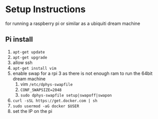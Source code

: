 # Setup Instructions

for running a raspberry pi or similar as a ubiquiti dream machine

## Pi install

1. `apt-get update`
1. `apt-get upgrade`
1. allow ssh
1. `apt-get install vim`
1. enable swap for a rpi 3 as there is not enough ram to run the 64bit dream machine
    1. vim `/etc/dphys-swapfile` 
    1. `CONF_SWAPSIZE=2048`
    1. `sudo dphys-swapfile setup|swapoff|swapon`
1. `curl -sSL https://get.docker.com | sh`
1. `sudo usermod -aG docker $USER`
1. set the IP on the pi
